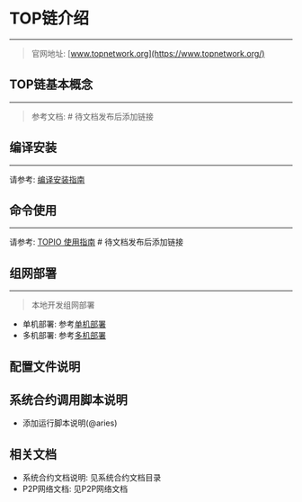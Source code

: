 # TOP链介绍
-----
> 官网地址: [www.topnetwork.org](https://www.topnetwork.org/)

## TOP链基本概念
-----
> 参考文档: []() # 待文档发布后添加链接

## 编译安装
-----
请参考: [编译安装指南](install.md)

## 命令使用
----
请参考: [TOPIO 使用指南]() # 待文档发布后添加链接

## 组网部署
-----
> 本地开发组网部署
- 单机部署: 参考[单机部署](multiprocess.md)
- 多机部署: 参考[多机部署](multimachine.md)

## 配置文件说明

## 系统合约调用脚本说明
- 添加运行脚本说明(@aries)

## 相关文档
- 系统合约文档说明: 见系统合约文档目录
- P2P网络文档: 见P2P网络文档

